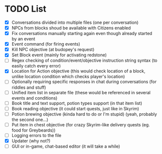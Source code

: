 # TODO List

* [X] Conversations divided into multiple files (one per conversation)
* [X] NPCs from blocks shoud be available with Citizens enabled
* [X] Fix conversations manually starting again even though already started by an event
* [X] Event command (for firing events)
* [X] Kill NPC objective (at budopey's request)
* [X] Set Block event (mainly for activating redstone)
* [ ] Regex checking of condition/event/objective instruction string syntax (to easily catch every error)
* [X] Location for Action objective (this would check location of a block, unlike location condition which checks player's location)
* [ ] Optionally requiring specific responses in chat during conversations (for riddles and stuff)
* [ ] Unified item list in separate file (these would be referenced in several events and conditions)
* [ ] Book title and text support, potion types support (in that item list)
* [ ] Book reading objective (it could start quests, just like in Skyrim)
* [ ] Potion brewing objective (kinda hard to do or I'm stupid) (yeah, probably the second one...)
* [ ] Put item in chest objective (for crazy Skyrim-like delivery quests (eg. food for Greybeards))
* [ ] Logging errors to the file
* [X] Updater (why not?)
* [ ] GUI or in-game, chat-based editor (it will take a while)
